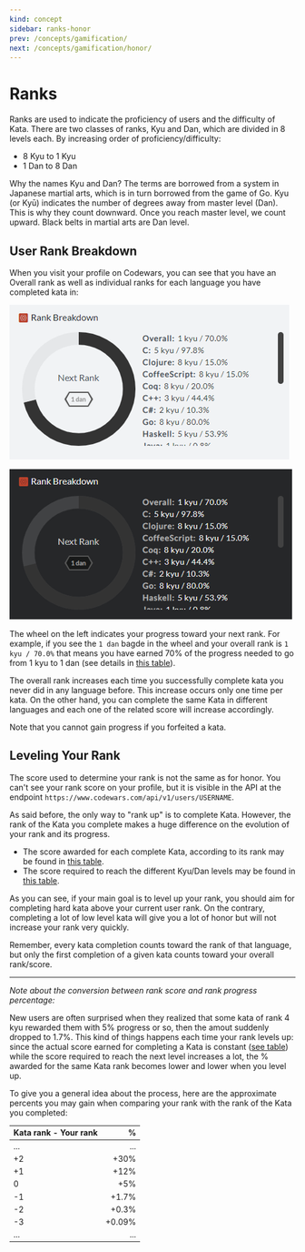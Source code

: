 ```yaml
---
kind: concept
sidebar: ranks-honor
prev: /concepts/gamification/
next: /concepts/gamification/honor/
---
```


# Ranks

Ranks are used to indicate the proficiency of users and the difficulty of Kata. There are two classes of ranks, Kyu and Dan, which are divided in 8 levels each. By increasing order of proficiency/difficulty:

- 8 Kyu to 1 Kyu
- 1 Dan to 8 Dan

Why the names Kyu and Dan? The terms are borrowed from a system in Japanese martial arts, which is in turn borrowed from the game of Go. Kyu (or Kyū) indicates the number of degrees away from master level (Dan). This is why they count downward. Once you reach master level, we count upward. Black belts in martial arts are Dan level.

## User Rank Breakdown

When you visit your profile on Codewars, you can see that you have an Overall rank as well as individual ranks for each language you have completed kata in:

<div class="block dark:hidden">

![rank progress](./img/rank-breakdown_light.png)

</div>
<div class="hidden dark:block">

![rank progress](./img/rank-breakdown_dark.png)

</div>

The wheel on the left indicates your progress toward your next rank. For example, if you see the `1 dan` bagde in the wheel and your overall rank is `1 kyu / 70.0%` that means you have earned 70% of the progress needed to go from 1 kyu to 1 dan (see details in [this table](/references/gamification/ranks/#rank-requirements)).

The overall rank increases each time you successfully complete kata you never did in any language before. This increase occurs only one time per kata. On the other hand, you can complete the same Kata in different languages and each one of the related score will increase accordingly.

Note that you cannot gain progress if you forfeited a kata.

## Leveling Your Rank

The score used to determine your rank is not the same as for honor. You can't see your rank score on your profile, but it is visible in the API at the endpoint `https://www.codewars.com/api/v1/users/USERNAME`.

As said before, the only way to "rank up" is to complete Kata. However, the rank of the Kata you complete makes a huge difference on the evolution of your rank and its progress.

- The score awarded for each complete Kata, according to its rank may be found in [this table](/references/gamification/ranks/#rank-rewards).
- The score required to reach the different Kyu/Dan levels may be found in [this table](/references/gamification/ranks/#rank-requirements).

As you can see, if your main goal is to level up your rank, you should aim for completing hard kata above your current user rank. On the contrary, completing a lot of low level kata will give you a lot of honor but will not increase your rank very quickly.

Remember, every kata completion counts toward the rank of that language, but only the first completion of a given kata counts toward your overall rank/score.

---

_Note about the conversion between rank score and rank progress percentage:_

New users are often surprised when they realized that some kata of rank 4 kyu rewarded them with 5% progress or so, then the amout suddenly dropped to 1.7%. This kind of things happens each time your rank levels up: since the actual score earned for completing a Kata is constant ([see table](/references/gamification/ranks/#rank-rewards)) while the score required to reach the next level increases a lot, the % awarded for the same Kata rank becomes lower and lower when you level up.

To give you a general idea about the process, here are the approximate percents you may gain when comparing your rank with the rank of the Kata you completed:

| Kata rank - Your rank |      % |
| :-------------------- | -----: |
| ...                   |    ... |
| +2                    |   +30% |
| +1                    |   +12% |
| 0                     |    +5% |
| -1                    |  +1.7% |
| -2                    |  +0.3% |
| -3                    | +0.09% |
| ...                   |    ... |
